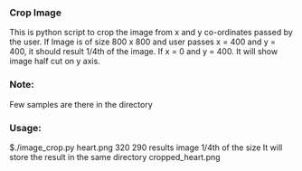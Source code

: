 ### Crop Image
This is python script to crop the image from x and y co-ordinates passed by the user.
If Image is of size 800 x 800 and user passes x = 400 and y = 400, it should result 1/4th of the image.
If x = 0 and y = 400. It will show image half cut on y axis.

### Note:
Few samples are there in the directory

### Usage: 
$./image_crop.py heart.png 320 290
results image 1/4th of the size
It will store the result in the same directory cropped_heart.png